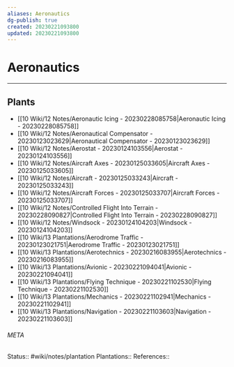 ```yaml
---
aliases: Aeronautics
dg-publish: true
created: 20230221093800
updated: 20230221093800
---
```

# Aeronautics
---



## Plants
- [[10 Wiki/12 Notes/Aeronautic Icing - 20230228085758\|Aeronautic Icing - 20230228085758]]
- [[10 Wiki/12 Notes/Aeronautical Compensator - 20230123023629\|Aeronautical Compensator - 20230123023629]]
- [[10 Wiki/12 Notes/Aerostat - 20230124103556\|Aerostat - 20230124103556]]
- [[10 Wiki/12 Notes/Aircraft Axes - 20230125033605\|Aircraft Axes - 20230125033605]]
- [[10 Wiki/12 Notes/Aircraft - 20230125033243\|Aircraft - 20230125033243]]
- [[10 Wiki/12 Notes/Aircraft Forces - 20230125033707\|Aircraft Forces - 20230125033707]]
- [[10 Wiki/12 Notes/Controlled Flight Into Terrain - 20230228090827\|Controlled Flight Into Terrain - 20230228090827]]
- [[10 Wiki/12 Notes/Windsock - 20230124104203\|Windsock - 20230124104203]]
- [[10 Wiki/13 Plantations/Aerodrome Traffic - 20230123021751\|Aerodrome Traffic - 20230123021751]]
- [[10 Wiki/13 Plantations/Aerotechnics - 20230216083955\|Aerotechnics - 20230216083955]]
- [[10 Wiki/13 Plantations/Avionic - 20230221094041\|Avionic - 20230221094041]]
- [[10 Wiki/13 Plantations/Flying Technique - 20230221102530\|Flying Technique - 20230221102530]]
- [[10 Wiki/13 Plantations/Mechanics - 20230221102941\|Mechanics - 20230221102941]]
- [[10 Wiki/13 Plantations/Navigation - 20230221103603\|Navigation - 20230221103603]]




###### META
Status:: #wiki/notes/plantation
Plantations:: 
References:: 

